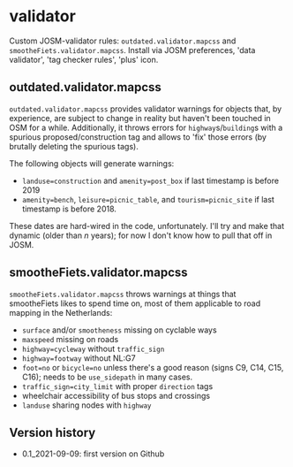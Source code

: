 # validator

Custom JOSM-validator rules: `outdated.validator.mapcss` and `smootheFiets.validator.mapcss`.
Install via JOSM preferences, 'data validator', 'tag checker rules', 'plus' icon.


## outdated.validator.mapcss
`outdated.validator.mapcss` provides validator warnings for objects that, by experience, are subject to change in reality but haven't been touched in OSM for a while.  Additionally, it throws errors for `highway`s/`building`s with a spurious proposed/construction tag and allows to 'fix' those errors (by brutally deleting the spurious tags).

The following objects will generate warnings:
* `landuse=construction` and `amenity=post_box` if last timestamp is before 2019
* `amenity=bench`, `leisure=picnic_table`, and `tourism=picnic_site` if last timestamp is before 2018.

These dates are hard-wired in the code, unfortunately.  I'll try and make that dynamic (older than _n_ years); for now I don't know how to pull that off in JOSM.


## smootheFiets.validator.mapcss
`smootheFiets.validator.mapcss` throws warnings at things that smootheFiets likes to spend time on, most of them applicable to road mapping in the Netherlands:
* `surface` and/or `smootheness` missing on cyclable ways
* `maxspeed` missing on roads
* `highway=cycleway` without `traffic_sign`
* `highway=footway` without NL:G7
* `foot=no` or `bicycle=no` unless there's a good reason (signs C9, C14, C15, C16); needs to be `use_sidepath` in many cases.
* `traffic_sign=city_limit` with proper `direction` tags
* wheelchair accessibility of bus stops and crossings
* `landuse` sharing nodes with `highway`


## Version history
* 0.1_2021-09-09: first version on Github
